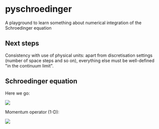 # pyschroedinger

A playground to learn something about numerical integration of the Schroedinger equation

## Next steps

Consistency with use of physical units: apart from discretisation settings (number
of space steps and so on), everything else must be well-defined "in the continuum limit".


## Schroedinger equation

Here we go:

<img
  src="https://latex.codecogs.com/svg.latex?\Large&space;i\hbar\frac{\mathrm{d}\psi}{\mathrm{d}t}=(\frac{p^2}{2m}+V)\psi"
/>

Momentum operator (1-D):

<img
  src="https://latex.codecogs.com/svg.latex?\Large&space;p=-i\hbar\frac{\mathrm{d}}{\mathrm{d}x}\Rightarrow{}p^2=-\hbar^2\frac{\mathrm{d}^2}{\mathrm{d}x^2}"
/>

